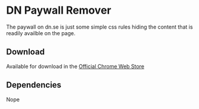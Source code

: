 # DN Paywall Remover
The paywall on dn.se is just some simple css rules hiding the content that is readily availble on the page.

## Download
Available for download in the [Official Chrome Web Store](https://chrome.google.com/webstore/detail/dn-paywall-remover/coonjjochnmdpalhaomhmeckmdlhednm?authuser=1)

## Dependencies
Nope
